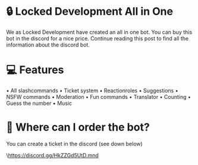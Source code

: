 # 🔒 Locked Development All in One
We as Locked Development have created an all in one bot. You can buy this bot in the discord for a nice price. Continue reading this post to find all the information about the discord bot.

# 💻 Features
 • All slashcommands
 • Ticket system
 • Reactionroles
 • Suggestions
 • NSFW commands
 • Moderation
 • Fun commands
 • Translator
 • Counting 
 • Guess the number
 • Music
 
 # 🛒 Where can I order the bot?
You can create a ticket in the discord (see down below)

\https://discord.gg/HkZZGd5UtD.mnd
